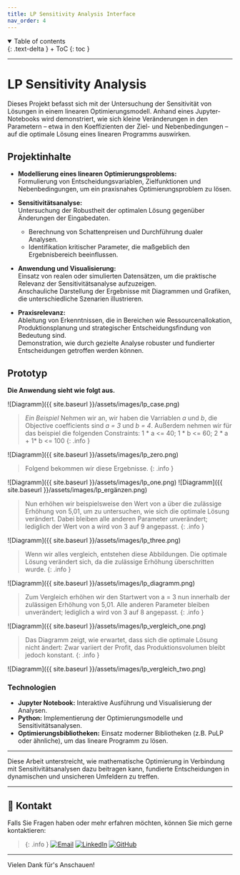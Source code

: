 ```yaml
---
title: LP Sensitivity Analysis Interface
nav_order: 4
---
```


<details open markdown="block">
{: .text-delta }
<summary>Table of contents</summary>
+ ToC
{: toc }
</details>

---

# LP Sensitivity Analysis

Dieses Projekt befasst sich mit der Untersuchung der Sensitivität von Lösungen in einem linearen Optimierungsmodell. Anhand eines Jupyter-Notebooks wird demonstriert, wie sich kleine Veränderungen in den Parametern – etwa in den Koeffizienten der Ziel- und Nebenbedingungen – auf die optimale Lösung eines linearen Programms auswirken.

## Projektinhalte

- **Modellierung eines linearen Optimierungsproblems:**  
  Formulierung von Entscheidungsvariablen, Zielfunktionen und Nebenbedingungen, um ein praxisnahes Optimierungsproblem zu lösen.

- **Sensitivitätsanalyse:**  
  Untersuchung der Robustheit der optimalen Lösung gegenüber Änderungen der Eingabedaten.  
  - Berechnung von Schattenpreisen und Durchführung dualer Analysen.  
  - Identifikation kritischer Parameter, die maßgeblich den Ergebnisbereich beeinflussen.

- **Anwendung und Visualisierung:**  
  Einsatz von realen oder simulierten Datensätzen, um die praktische Relevanz der Sensitivitätsanalyse aufzuzeigen.  
  Anschauliche Darstellung der Ergebnisse mit Diagrammen und Grafiken, die unterschiedliche Szenarien illustrieren.

- **Praxisrelevanz:**  
  Ableitung von Erkenntnissen, die in Bereichen wie Ressourcenallokation, Produktionsplanung und strategischer Entscheidungsfindung von Bedeutung sind.  
  Demonstration, wie durch gezielte Analyse robuster und fundierter Entscheidungen getroffen werden können.

## Prototyp

**Die Anwendung sieht wie folgt aus.**

![Diagramm]({{ site.baseurl }}/assets/images/lp_case.png)

>*Ein Beispiel*
>Nehmen wir an, wir haben die Varriablen *a* und *b*, die Objective coefficients sind *a = 3* und *b = 4*.
>Außerdem nehmen wir für das beispiel die folgenden Constraints: 
>1 * a <= 40;
>1 * b <= 60;
>2 * a + 1* b <= 100
{: .info }

![Diagramm]({{ site.baseurl }}/assets/images/lp_zero.png)

>Folgend bekommen wir diese Ergebnisse.
{: .info }

![Diagramm]({{ site.baseurl }}/assets/images/lp_one.png)
![Diagramm]({{ site.baseurl }}/assets/images/lp_ergänzen.png)

>Nun erhöhen wir beispielsweise den Wert von a über die zulässige Erhöhung von 5,01, um zu untersuchen, wie sich die optimale Lösung verändert. 
>Dabei bleiben alle anderen Parameter unverändert; lediglich der Wert von a wird von 3 auf 9 angepasst.
{: .info }

![Diagramm]({{ site.baseurl }}/assets/images/lp_three.png)

>Wenn wir alles vergleich, entstehen diese Abbildungen. 
>Die optimale Lösung verändert sich, da die zulässige Erhöhung überschritten wurde.
{: .info }

![Diagramm]({{ site.baseurl }}/assets/images/lp_diagramm.png)

>Zum Vergleich erhöhen wir den Startwert von a = 3 nun innerhalb der zulässigen Erhöhung von 5,01.
>Alle anderen Parameter bleiben unverändert; lediglich a wird von 3 auf 8 angepasst.
{: .info }

![Diagramm]({{ site.baseurl }}/assets/images/lp_vergleich_one.png)

>Das Diagramm zeigt, wie erwartet, dass sich die optimale Lösung nicht ändert:
>Zwar variiert der Profit, das Produktionsvolumen bleibt jedoch konstant.
{: .info }

![Diagramm]({{ site.baseurl }}/assets/images/lp_vergleich_two.png)

### Technologien

- **Jupyter Notebook:** Interaktive Ausführung und Visualisierung der Analysen.
- **Python:** Implementierung der Optimierungsmodelle und Sensitivitätsanalysen.
- **Optimierungsbibliotheken:** Einsatz moderner Bibliotheken (z.B. PuLP oder ähnliche), um das lineare Programm zu lösen.

---

Diese Arbeit unterstreicht, wie mathematische Optimierung in Verbindung mit Sensitivitätsanalysen dazu beitragen kann, fundierte Entscheidungen in dynamischen und unsicheren Umfeldern zu treffen.

---

## 📧 Kontakt
Falls Sie Fragen haben oder mehr erfahren möchten, können Sie mich gerne kontaktieren:
 
> {: .info }
[![Email](https://img.shields.io/badge/-lenz.nayon@gmail.com-EA4335?style=for-the-badge&logo=gmail&logoColor=white)](mailto:lenz.nayon@gmail.com)
[![LinkedIn](https://img.shields.io/badge/-Nayon%20Lenz%20-0A66C2?style=for-the-badge&logo=linkedin&logoColor=white)](www.linkedin.com/in/nayon-lenz-92792530b)
[![GitHub](https://img.shields.io/badge/-@Nayon0505-181717?style=for-the-badge&logo=github&logoColor=white)](https://github.com/Nayon0505)

--- 

Vielen Dank für's Anschauen!